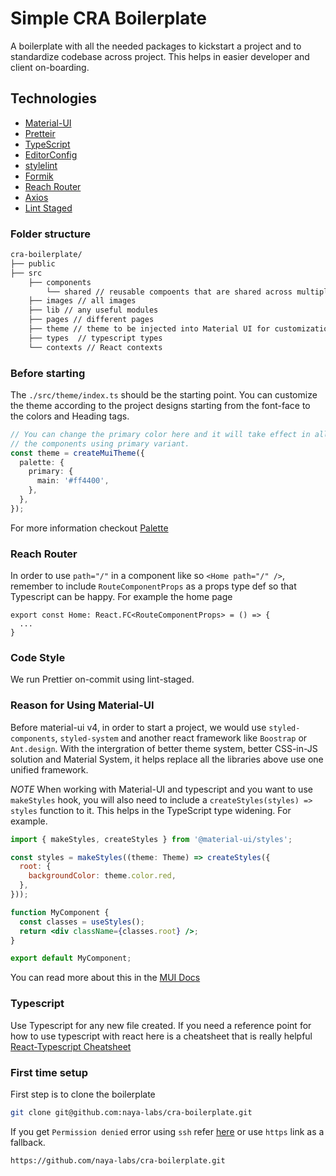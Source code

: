 # Simple CRA Boilerplate

A boilerplate with all the needed packages to kickstart a project and to standardize codebase across project. This helps in easier developer and client on-boarding.

## Technologies

- [Material-UI](https://material-ui.com/)
- [Pretteir](https://prettier.io/)
- [TypeScript](https://www.typescriptlang.org/)
- [EditorConfig](https://editorconfig.org/)
- [stylelint](https://stylelint.io/)
- [Formik](https://jaredpalmer.com/formik/)
- [Reach Router](https://reach.tech/router)
- [Axios](https://github.com/axios/axios)
- [Lint Staged](https://github.com/okonet/lint-staged)

### Folder structure

```sh
cra-boilerplate/
├── public
├── src
    ├── components
        └── shared // reusable compoents that are shared across multiple components
    ├── images // all images
    ├── lib // any useful modules
    ├── pages // different pages
    ├── theme // theme to be injected into Material UI for customization
    ├── types  // typescript types
    └── contexts // React contexts
```

### Before starting

The `./src/theme/index.ts` should be the starting point. You can customize the theme according to the project designs starting from the font-face to the colors and Heading tags.

```typescript
// You can change the primary color here and it will take effect in all
// the components using primary variant.
const theme = createMuiTheme({
  palette: {
    primary: {
      main: '#ff4400',
    },
  },
});
```

For more information checkout [Palette](https://material-ui.com/customization/palette/)

### Reach Router

In order to use `path="/"` in a component like so `<Home path="/" />`, remember to include `RouteComponentProps` as a props type def so that Typescript can be happy. For example the home page

```tsx
export const Home: React.FC<RouteComponentProps> = () => {
  ...
}
```

### Code Style

We run Prettier on-commit using lint-staged.

### Reason for Using Material-UI

Before material-ui v4, in order to start a project, we would use `styled-components`, `styled-system` and another react framework like `Boostrap` or `Ant.design`.
With the intergration of better theme system, better CSS-in-JS solution and Material System, it helps replace all the libraries above use one unified framework.

_NOTE_
When working with Material-UI and typescript and you want to use `makeStyles` hook, you will also need to include a `createStyles(styles) => styles` function to it. This helps in the TypeScript type widening. For example.

```jsx
import { makeStyles, createStyles } from '@material-ui/styles';

const styles = makeStyles((theme: Theme) => createStyles({
  root: {
    backgroundColor: theme.color.red,
  },
}));

function MyComponent {
  const classes = useStyles();
  return <div className={classes.root} />;
}

export default MyComponent;
```

You can read more about this in the [MUI Docs](https://material-ui.com/styles/api/#createstyles-styles-styles)

### Typescript

Use Typescript for any new file created. If you need a reference point for how to use typescript with react here is a cheatsheet that is really helpful [React-Typescript Cheatsheet](https://github.com/typescript-cheatsheets/react-typescript-cheatsheet)

### First time setup

First step is to clone the boilerplate

```sh
git clone git@github.com:naya-labs/cra-boilerplate.git
```

If you get `Permission denied` error using `ssh` refer [here](https://help.github.com/articles/error-permission-denied-publickey/)
or use `https` link as a fallback.

```sh
https://github.com/naya-labs/cra-boilerplate.git
```
